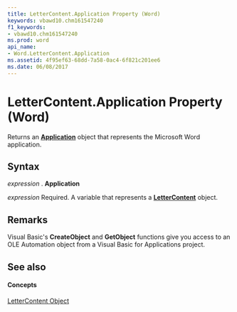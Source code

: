 ```yaml
---
title: LetterContent.Application Property (Word)
keywords: vbawd10.chm161547240
f1_keywords:
- vbawd10.chm161547240
ms.prod: word
api_name:
- Word.LetterContent.Application
ms.assetid: 4f95ef63-68dd-7a58-0ac4-6f821c201ee6
ms.date: 06/08/2017
---
```



# LetterContent.Application Property (Word)

Returns an  **[Application](Word.Application.md)** object that represents the Microsoft Word application.


## Syntax

 _expression_ . **Application**

 _expression_ Required. A variable that represents a **[LetterContent](Word.LetterContent.md)** object.


## Remarks

Visual Basic's  **CreateObject** and **GetObject** functions give you access to an OLE Automation object from a Visual Basic for Applications project.


## See also


#### Concepts


[LetterContent Object](Word.LetterContent.md)

